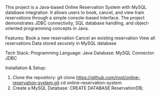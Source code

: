 This project is a Java-based Online Reservation System with MySQL database integration.
It allows users to book, cancel, and view train reservations through a simple console-based interface.
The project demonstrates JDBC connectivity, SQL database handling, and object-oriented programming concepts in Java.

Features:
Book a new reservation
Cancel an existing reservation
View all reservations
Data stored securely in MySQL database

Tech Stack:
Programming Language: Java
Database: MySQL
Connector: JDBC

Installation & Setup:
1. Clone the repository:
              git clone https://github.com/root/online-reservation-system.git
              cd online-reservation-system
2. Create a MySQL Database: 
              CREATE DATABASE ReservationDB;
